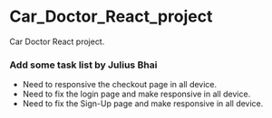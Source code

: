 # Car_Doctor_React_project
Car Doctor React project.


### Add some task list by Julius Bhai
- Need to responsive the checkout page in all device.
- Need to fix the login page and make responsive in all device.
- Need to fix the Sign-Up page and make responsive in all device.
